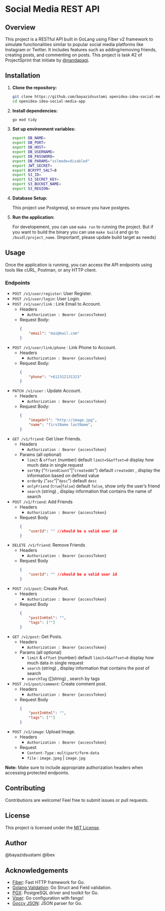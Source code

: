 # Social Media REST API

## Overview

This project is a RESTful API built in GoLang using Fiber v2 framework to simulate functionalities similar to popular social media platforms like Instagram or Twitter. It includes features such as adding/removing friends, creating posts, and commenting on posts. This project is task #2 of ProjectSprint that initiate by [@nandapagi](https://twitter.com/nandapagi). 

## Installation

1. **Clone the repository:**

    ```bash
    git clone https://github.com/bayazidsustami openidea-idea-social-media-app.git
    cd openidea-idea-social-media-app
    ```

2. **Install dependencies:**

    ```bash
    go mod tidy
    ```

3. **Set up environment variables:**

    ```bash
    export DB_NAME=
    export DB_PORT=
    export DB_HOST=
    export DB_USERNAME=
    export DB_PASSWORD=
    export DB_PARAMS="sslmode=disabled"
    export JWT_SECRET=
    export BCRYPT_SALT=8 
    export S3_ID=
    export S3_SECRET_KEY=
    export S3_BUCKET_NAME=
    export S3_REGION=
    ```

4. **Database Setup:**

    This project use Postgresql, so ensure you have postgres.

5. **Run the application:**

    For developement, you can use `make run` to running the project. But if you want to build the binary you can use `make build` and go to `/buidl/project_name`. (Important!, please update build target as needs)

## Usage

Once the application is running, you can access the API endpoints using tools like cURL, Postman, or any HTTP client.

### Endpoints

- `POST /v1/user/register`: User Register.
- `POST /v1/user/login`: User Login.
- `POST /v1/user/link` : Link Email to Account.
    - Headers
        - `Authorization : Bearer {accessToken}`
    - Request Body:
        ```json
        {
            "email": "mai@mail.com"
        }
        ```
- `POST /v1/user/link/phone` : Link Phone to Account.
    - Headers
        - `Authorization : Bearer {accessToken}`
    - Request Body:
        ```json
        {
            "phone": "+612312131323"
        }
        ```
- `PATCH /v1/user` : Update Account.
    - Headers
        - `Authorization : Bearer {accessToken}`
    - Request Body:
        ```json
        {
            "imageUrl": "http://image.jpg",
            "name": "firstName lastName",
        }
        ```
- `GET /v1/friend`: Get User Friends.
    - Headers
        - `Authorization : Bearer {accessToken}`
    - Params (all optional)
        - `limit` & `offset` (number) default `limit=5&offset=0` display how much data in single request
        - `sortBy` (”`friendCount`”|”`createdAt`”) default `createdAt` , display the information based on defined value
        - `orderBy` (”`asc`”|”`desc`”) default `desc`
        - `onlyFriend` (`true`|`false`) default `false`, show only the user’s friend
        - `search` (string) , display information that contains the name of search
- `POST /v1/friend`: Add Friends
    - Headers
        - `Authorization : Bearer {accessToken}`
    - Request Body 
        ```json
        {
            "userId": "" //should be a valid user id
        }
        ```
- `DELETE /v1/friend`: Remove Friends
    - Headers
        - `Authorization : Bearer {accessToken}`
    - Request Body 
        ```json
        {
            "userId": "" //should be a valid user id
        }
        ```
- `POST /v1/post`: Create Post.
    - Headers
        - `Authorization : Bearer {accessToken}`
    - Request Body
        ```json
        {
            "postInHtml": "", 
            "tags": [""] 
        }
        ```
- `GET /v1/post`: Get Posts.
    - Headers
        - `Authorization : Bearer {accessToken}`
    - Params (all optional)
        - `limit` & `offset` (number) default `limit=5&offset=0` display how much data in single request
        - `search` (string) , display information that contains the post of search
        - `searchTag` ([]string) , search by tags
- `POST /v1/post/comment`: Create comment post.
    - Headers
        - `Authorization : Bearer {accessToken}`
    - Request Body
        ```json
        {
            "postInHtml": "", 
            "tags": [""] 
        }
        ```    
- `POST /v1/image`: Upload Image.
    - Headers
        - `Authorization : Bearer {accessToken}`
    - Request 
        - `Content-Type` : `multipart/form-data`
        - `file` : `image.jpeg` | `image.jpg`

**Note:** Make sure to include appropriate authorization headers when accessing protected endpoints.

## Contributing

Contributions are welcome! Feel free to submit issues or pull requests.

## License

This project is licensed under the [MIT License](LICENSE).

## Author
 @bayazidsustami
 @lbex

## Acknowledgements

- [Fiber](https://github.com/gofiber/fiber): Fast HTTP framework for Go.
- [Golang Validation](https://github.com/go-playground/validator): Go Struct and Field validation.
- [PGX](https://github.com/jackc/pgx): PostgreSQL driver and toolkit for Go.
- [Viper](https://github.com/spf13/viper): Go configuration with fangs!
- [Goccy JSON](https://github.com/goccy/go-json): JSON parser for Go.
